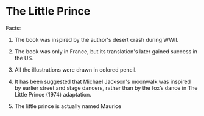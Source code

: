 # The Little Prince

Facts:

1. The book was inspired by the author's desert crash during WWII.

2. The book was only in France, but its translation's later gained success in the US.

3. All the illustrations were drawn in colored pencil.

4. It has been suggested that Michael Jackson's moonwalk was inspired by earlier street and stage dancers, rather than by the fox’s dance in The Little Prince (1974) adaptation.

5. The little prince is actually named Maurice
